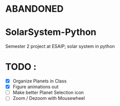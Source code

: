 # **ABANDONED**

# **SolarSystem-Python**
Semester 2 project at ESAIP; solar system in python

# TODO :
  - [x] Organize Planets in Class
  - [x] Figure animations out
  - [ ] Make better Planet Selection icon
  - [ ] Zoom / Dezoom with Mousewheel

